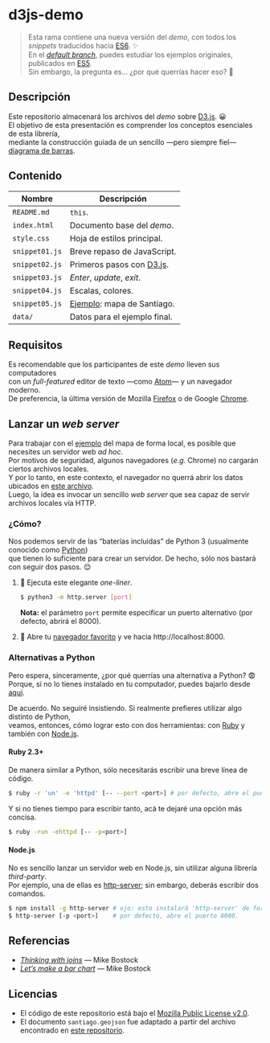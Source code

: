 
# d3js-demo

> Esta rama contiene una nueva versión del _demo_,
  con todos los _snippets_ traducidos hacia [ES6]. :sparkles:  
  En el [_default branch_](https://github.com/nebil/d3js-demo),
  puedes estudiar los ejemplos originales, publicados en [ES5].  
  Sin embargo, la pregunta es… ¿por qué querrías hacer eso?
  :thinking:

## Descripción

Este repositorio almacenará los archivos del _demo_ sobre [D3.js]. :grinning:  
El objetivo de esta presentación es comprender
los conceptos esenciales de esta librería,  
mediante la construcción guiada de un sencillo
—pero siempre fiel— [diagrama de barras](
https://es.wikipedia.org/wiki/Diagrama_de_barras).

## Contenido

Nombre         | Descripción
-------------- | ----------------------------
`README.md`    | `this`.
`index.html`   | Documento base del _demo_.
`style.css`    | Hoja de estilos principal.
`snippet01.js` | Breve repaso de JavaScript.
`snippet02.js` | Primeros pasos con [D3.js].
`snippet03.js` | _Enter_, _update_, _exit_.
`snippet04.js` | Escalas, colores.
`snippet05.js` | [Ejemplo]: mapa de Santiago.
`data/`        | Datos para el ejemplo final.

## Requisitos

Es recomendable que los participantes de este _demo_ lleven sus computadores  
con un _full-featured_ editor de texto —como [Atom]— y un navegador moderno.  
De preferencia, la última versión de Mozilla [Firefox] o de Google [Chrome].

## Lanzar un _web server_

Para trabajar con el [ejemplo] del mapa de forma local,
es posible que necesites un servidor web _ad hoc_.  
Por motivos de seguridad,
algunos navegadores (_e.g._ Chrome) no cargarán ciertos archivos locales.  
Y por lo tanto, en este contexto, el navegador no querrá abrir los datos
ubicados en [este archivo](data/santiago.geojson).  
Luego, la idea es invocar un sencillo _web server_
que sea capaz de servir archivos locales vía HTTP.

### ¿Cómo?

Nos podemos servir de las “baterías incluidas” de Python 3
(usualmente conocido como [Python])  
que tienen lo suficiente para crear un servidor.
De hecho, sólo nos bastará con seguir dos pasos.
:relieved:

1. :snake:
   Ejecuta este elegante _one-liner_.

   ```sh
   $ python3 -m http.server [port]
   ```
   **Nota:** el parámetro `port` permite especificar un puerto alternativo
   (por defecto, abrirá el 8000).

2. :fox_face:
   Abre tu [navegador favorito](https://www.mozilla.org/firefox/new/)
   y ve hacia http://localhost:8000.

### Alternativas a Python

Pero espera, sinceramente, ¿por qué querrías una alternativa a Python? :fearful:  
Porque, si no lo tienes instalado en tu computador, puedes bajarlo desde [aquí](
https://www.python.org/downloads/).

De acuerdo. No seguiré insistiendo.
Si realmente prefieres utilizar algo distinto de Python,  
veamos, entonces, cómo lograr esto con dos herramientas:
con [Ruby] y también con [Node.js].

#### Ruby 2.3+

De manera similar a Python, sólo necesitarás escribir una breve línea de código.

```sh
$ ruby -r 'un' -e 'httpd' [-- --port <port>] # por defecto, abre el puerto 8080.
```

Y si no tienes tiempo para escribir tanto, acá te dejaré una opción más concisa.

```sh
$ ruby -run -ehttpd [-- -p<port>]
```

#### Node.js

No es sencillo lanzar un servidor web en Node.js,
sin utilizar alguna librería _third-party_.  
Por ejemplo, una de ellas es [http-server](
https://www.npmjs.com/package/http-server);
sin embargo, deberás escribir dos comandos.

```sh
$ npm install -g http-server # ojo: esto instalará 'http-server' de forma global.
$ http-server [-p <port>]    # por defecto, abre el puerto 8080.
```

## Referencias

- [_Thinking with joins_](https://bost.ocks.org/mike/join/) — Mike Bostock
- [_Let’s make a bar chart_](https://bost.ocks.org/mike/bar/) — Mike Bostock

## Licencias

- El código de este repositorio está bajo el [Mozilla Public License v2.0](
  https://www.mozilla.org/MPL/2.0/).
- El documento `santiago.geojson` fue adaptado a partir del archivo
  encontrado en [este repositorio](https://github.com/jlhonora/geo).

[/]:# (Referencias implícitas)

[es5]:     https://www.ecma-international.org/ecma-262/5.1/
[es6]:     https://www.ecma-international.org/ecma-262/6.0/
[d3.js]:   https://d3js.org
[atom]:    https://atom.io
[chrome]:  https://www.google.com/chrome/
[firefox]: https://www.mozilla.org/firefox/new/
[python]:  http://www.pyzo.org/_images/xkcd_python.png
[ruby]:    https://www.ruby-lang.org
[node.js]: https://nodejs.org
[ejemplo]: https://nebil.github.io/d3js-demo/
